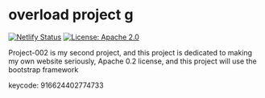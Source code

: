 # overload project g

[![Netlify Status](https://api.netlify.com/api/v1/badges/3fd792f9-cab7-4e4c-a307-9be48eeb9676/deploy-status)](https://app.netlify.com/sites/nature-company/deploys) [![License: Apache 2.0](https://img.shields.io/badge/License-Apache%202.0-blue.svg)](https://opensource.org/licenses/Apache-2.0)

Project-002 is my second project, and this project is dedicated to making my own website seriously, Apache 0.2 license, and this project will use the bootstrap framework 

keycode: 916624402774733